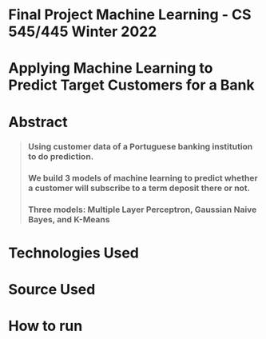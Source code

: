 # Final Project Machine Learning - CS 545/445 Winter 2022
# Applying  Machine Learning to Predict Target Customers for a Bank

# Abstract
> ### Using customer data of a Portuguese  banking institution to do prediction.
> ### We build 3 models of machine learning to predict whether a customer will subscribe to a term deposit there or not.
> ### Three models: Multiple Layer Perceptron, Gaussian Naive Bayes, and K-Means

# Technologies Used



# Source Used



# How to run

